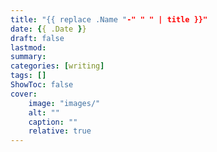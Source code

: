 ```yaml
---
title: "{{ replace .Name "-" " " | title }}"
date: {{ .Date }}
draft: false
lastmod:
summary: 
categories: [writing]
tags: []
ShowToc: false
cover:
    image: "images/"
    alt: ""
    caption: ""
    relative: true
---
```

